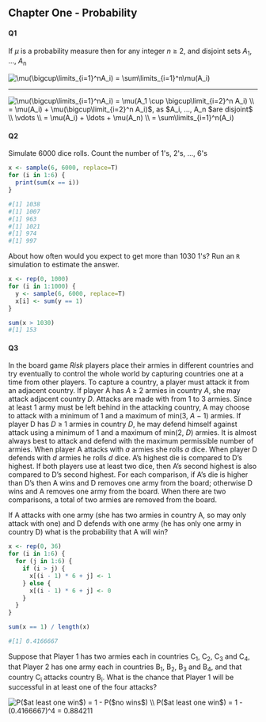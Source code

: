 ## Chapter One - Probability
#### Q1
If _μ_ is a probability measure then for any integer _n_ ≥ 2, and disjoint sets _A_<sub>1</sub>, ..., _A_<sub>n</sub>

<img src="https://latex.codecogs.com/gif.latex?\mu(\bigcup\limits_{i=1}^nA_i)&space;=&space;\sum\limits_{i=1}^n\mu(A_i)" title="\mu(\bigcup\limits_{i=1}^nA_i) = \sum\limits_{i=1}^n\mu(A_i)" />

---

<img src="https://latex.codecogs.com/gif.latex?\mu(\bigcup\limits_{i=1}^nA_i)&space;=&space;\mu(A_1&space;\cup&space;\bigcup\limit_{i=2}^n&space;A_i)&space;\\&space;=&space;\mu(A_i)&space;&plus;&space;\mu(\bigcup\limit_{i=2}^n&space;A_i)$,&space;as&space;$A_i,&space;...,&space;A_n&space;$are&space;disjoint$\\&space;\vdots&space;\\&space;=&space;\mu(A_i)&space;&plus;&space;\ldots&space;&plus;&space;\mu(A_n)&space;\\&space;=&space;\sum\limits_{i=1}^n(A_i)" title="\mu(\bigcup\limits_{i=1}^nA_i) = \mu(A_1 \cup \bigcup\limit_{i=2}^n A_i) \\ = \mu(A_i) + \mu(\bigcup\limit_{i=2}^n A_i)$, as $A_i, ..., A_n $are disjoint$ \\ \vdots \\ = \mu(A_i) + \ldots + \mu(A_n) \\ = \sum\limits_{i=1}^n(A_i)" />

#### Q2
Simulate 6000 dice rolls. Count the number of 1's, 2's, ..., 6's

```r
x <- sample(6, 6000, replace=T)
for (i in 1:6) {
  print(sum(x == i))
}

#[1] 1038
#[1] 1007
#[1] 963
#[1] 1021
#[1] 974
#[1] 997
```

About how often would you expect to get more than 1030 1's? Run an `R` simulation to estimate the answer.

```r
x <- rep(0, 1000)
for (i in 1:1000) {
  y <- sample(6, 6000, replace=T)
  x[i] <- sum(y == 1)
}

sum(x > 1030)
#[1] 153
```

#### Q3
In the board game _Risk_ players place their armies in different countries and try eventually to control the whole world by capturing countries one at a time from other players. To capture a country, a player must attack it from an adjacent country. If player A has _A_ ≥ 2 armies in country _A_, she may attack adjacent country _D_. Attacks are made with from 1 to 3 armies. Since at least 1 army must be left behind in the attacking country, A may choose to attack with a minimum of 1 and a maximum of min(3, _A_ − 1) armies. If player D has _D_ ≥ 1 armies in country _D_, he may defend himself against attack using a minimum of 1 and a maximum of min(2, _D_) armies. It is almost always best to attack and defend with the maximum permissible number of armies.
When player A attacks with _a_ armies she rolls _a_ dice. When player D defends with _d_ armies he rolls _d_ dice. A’s highest die is compared to D’s highest. If both players use at least two dice, then A’s second highest is also compared to D’s second highest. For each comparison, if A’s die is higher than D’s then A wins and D removes one army from the board; otherwise D wins and A removes one army from the board. When there are two comparisons, a total of two armies are removed from the board.

If A attacks with one army (she has two armies in country A, so may only attack
with one) and D defends with one army (he has only one army in country D)
what is the probability that A will win?

```r
x <- rep(0, 36)
for (i in 1:6) {
  for (j in 1:6) {
    if (i > j) {
      x[(i - 1) * 6 + j] <- 1
    } else {
      x[(i - 1) * 6 + j] <- 0
    }
  }
}

sum(x == 1) / length(x)

#[1] 0.4166667
```

Suppose that Player 1 has two armies each in countries C<sub>1</sub>, C<sub>2</sub>, C<sub>3</sub> and C<sub>4</sub>, that Player 2 has one army each in countries B<sub>1</sub>, B<sub>2</sub>, B<sub>3</sub> and B<sub>4</sub>, and that country C<sub>i</sub> attacks country B<sub>i</sub>. What is the chance that Player 1 will be successful in at least one of the four attacks?

<img src="https://latex.codecogs.com/gif.latex?P($at&space;least&space;one&space;win$)&space;=&space;1&space;-&space;P($no&space;wins$)&space;\\&space;P($at&space;least&space;one&space;win$)&space;=&space;1&space;-&space;(0.4166667)^4&space;=&space;0.884211" title="P($at least one win$) = 1 - P($no wins$) \\ P($at least one win$) = 1 - (0.4166667)^4 = 0.884211" />
